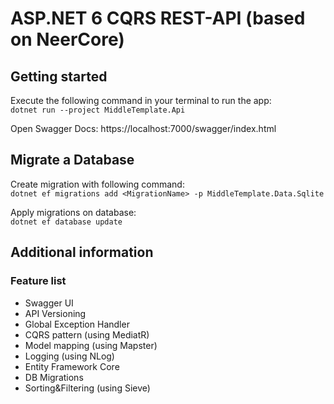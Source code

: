 # ASP.NET 6 CQRS REST-API (based on NeerCore)

## Getting started

Execute the following command in your terminal to run the app: \
`dotnet run --project MiddleTemplate.Api`

Open Swagger Docs: https://localhost:7000/swagger/index.html

## Migrate a Database

Create migration with following command: \
`dotnet ef migrations add <MigrationName> -p MiddleTemplate.Data.Sqlite`

Apply migrations on database: \
`dotnet ef database update`

## Additional information

### Feature list

- Swagger UI
- API Versioning
- Global Exception Handler
- CQRS pattern (using MediatR)
- Model mapping (using Mapster)
- Logging (using NLog)
- Entity Framework Core
- DB Migrations
- Sorting&Filtering (using Sieve)
